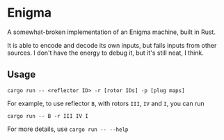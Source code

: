 # Enigma

A somewhat-broken implementation of an Enigma machine, built in Rust.

It is able to encode and decode its own inputs, but fails inputs from other
sources. I don't have the energy to debug it, but it's still neat, I think.

## Usage

`cargo run -- <reflector ID> -r [rotor IDs] -p [plug maps]`

For example, to use reflector `B`, with rotors `III`, `IV` and `I`, you can run

`cargo run -- B -r III IV I`

For more details, use `cargo run -- --help`
